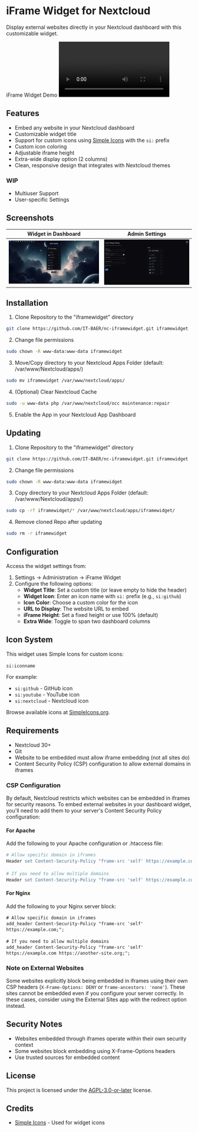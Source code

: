 # iFrame Widget for Nextcloud

Display external websites directly in your Nextcloud dashboard with this customizable widget.

iFrame Widget Demo
<video autoplay loop src="nc-iframewidget-demo.mp4"/>
*In this Example i added my Glance Dashboard as an iFrame*

## Features

- Embed any website in your Nextcloud dashboard
- Customizable widget title
- Support for custom icons using [Simple Icons](https://simpleicons.org/) with the `si:` prefix
- Custom icon coloring
- Adjustable iframe height
- Extra-wide display option (2 columns)
- Clean, responsive design that integrates with Nextcloud themes


### WIP

- Multiuser Support
- User-specific Settings


## Screenshots

| Widget in Dashboard | Admin Settings |
| :--: | :--: |
| <img src="nc-iframewidget-dashboard.png"/> | <img src="nc-iframewidget-settings.png"/> |

## Installation

1. Clone Repository to the "iframewidget" directory

```sh
git clone https://github.com/IT-BAER/nc-iframewidget.git iframewidget
```

2. Change file permissions

```sh
sudo chown -R www-data:www-data iframewidget
```

3. Move/Copy directory to your Nextcloud Apps Folder (default: /var/www/Nextcloud/apps/)

```sh
sudo mv iframewidget /var/www/nextcloud/apps/
```

4. (Optional) Clear Nextcloud Cache

```sh
sudo -u www-data php /var/www/nextcloud/occ maintenance:repair
```

5. Enable the App in your Nextcloud App Dashboard

## Updating

1. Clone Repository to the "iframewidget" directory

```sh
git clone https://github.com/IT-BAER/nc-iframewidget.git iframewidget
```

2. Change file permissions

```sh
sudo chown -R www-data:www-data iframewidget
```

3. Copy directory to your Nextcloud Apps Folder (default: /var/www/Nextcloud/apps/)

```sh
sudo cp -rf iframewidget/* /var/www/nextcloud/apps/iframewidget/
```

4. Remove cloned Repo after updating

```sh
sudo rm -r iframewidget
```


## Configuration

Access the widget settings from:

1. Settings → Administration → iFrame Widget
2. Configure the following options:
    - **Widget Title**: Set a custom title (or leave empty to hide the header)
    - **Widget Icon**: Enter an icon name with `si:` prefix (e.g., `si:github`)
    - **Icon Color**: Choose a custom color for the icon
    - **URL to Display**: The website URL to embed
    - **iFrame Height**: Set a fixed height or use 100% (default)
    - **Extra Wide**: Toggle to span two dashboard columns

## Icon System

This widget uses Simple Icons for custom icons:

`si:iconname`

For example:

- `si:github` - GitHub icon
- `si:youtube` - YouTube icon
- `si:nextcloud` - Nextcloud icon

Browse available icons at [SimpleIcons.org](https://simpleicons.org/).

## Requirements

- Nextcloud 30+
- Git
- Website to be embedded must allow iframe embedding (not all sites do)
- Content Security Policy (CSP) configuration to allow external domains in iframes


### CSP Configuration

By default, Nextcloud restricts which websites can be embedded in iframes for security reasons. To embed external websites in your dashboard widget, you'll need to add them to your server's Content Security Policy configuration:

#### For Apache

Add the following to your Apache configuration or .htaccess file:

```apache
# Allow specific domain in iframes
Header set Content-Security-Policy "frame-src 'self' https://example.com;"

# If you need to allow multiple domains
Header set Content-Security-Policy "frame-src 'self' https://example.com https://another-site.org;"
```


#### For Nginx

Add the following to your Nginx server block:

```nginx
# Allow specific domain in iframes
add_header Content-Security-Policy "frame-src 'self' https://example.com;";

# If you need to allow multiple domains
add_header Content-Security-Policy "frame-src 'self' https://example.com https://another-site.org;";
```


### Note on External Websites

Some websites explicitly block being embedded in iframes using their own CSP headers (`X-Frame-Options: DENY` or `frame-ancestors: 'none'`). These sites cannot be embedded even if you configure your server correctly. In these cases, consider using the External Sites app with the redirect option instead.

## Security Notes

- Websites embedded through iframes operate within their own security context
- Some websites block embedding using X-Frame-Options headers
- Use trusted sources for embedded content


## License

This project is licensed under the [AGPL-3.0-or-later](LICENSE) license.

## Credits

- [Simple Icons](https://simpleicons.org/) - Used for widget icons


